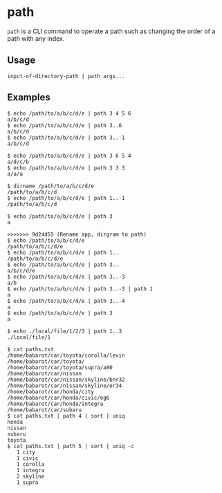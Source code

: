 path
====

`path` is a CLI command to operate a path such as changing the order of a path with any index.

## Usage

```
input-of-directory-path | path args...
```

## Examples

```console
$ echo /path/to/a/b/c/d/e | path 3 4 5 6
a/b/c/d
$ echo /path/to/a/b/c/d/e | path 3..6
a/b/c/d
$ echo /path/to/a/b/c/d/e | path 3..-1
a/b/c/d
```

```console
$ echo /path/to/a/b/c/d/e | path 3 6 5 4
a/d/c/b
$ echo /path/to/a/b/c/d/e | path 3 3 3
a/a/a
```

```console
$ dirname /path/to/a/b/c/d/e
/path/to/a/b/c/d
$ echo /path/to/a/b/c/d/e | path 1..-1
/path/to/a/b/c/d
```

```console
$ echo /path/to/a/b/c/d/e | path 3
a
```

```console
>>>>>>> 9d24d55 (Rename app, dirgram to path)
$ echo /path/to/a/b/c/d/e
/path/to/a/b/c/d/e
$ echo /path/to/a/b/c/d/e | path 1..
/path/to/a/b/c/d/e
$ echo /path/to/a/b/c/d/e | path 3..
a/b/c/d/e
$ echo /path/to/a/b/c/d/e | path 3..-3
a/b
$ echo /path/to/a/b/c/d/e | path 3..-3 | path 1
a
$ echo /path/to/a/b/c/d/e | path 3..-4
a
$ echo /path/to/a/b/c/d/e | path 3
a
```

```console
$ echo ./local/file/1/2/3 | path 1..3
./local/file/1
```

```console
$ cat paths.txt
/home/babarot/car/toyota/corolla/levin
/home/babarot/car/toyota/
/home/babarot/car/toyota/supra/a80
/home/babarot/car/nissan
/home/babarot/car/nissan/skyline/bnr32
/home/babarot/car/nissan/skyline/er34
/home/babarot/car/honda/city
/home/babarot/car/honda/civic/eg6
/home/babarot/car/honda/integra
/home/babarot/car/subaru
$ cat paths.txt | path 4 | sort | uniq
honda
nissan
subaru
toyota
$ cat paths.txt | path 5 | sort | uniq -c
   1 city
   1 civic
   1 corolla
   1 integra
   2 skyline
   1 supra
```
